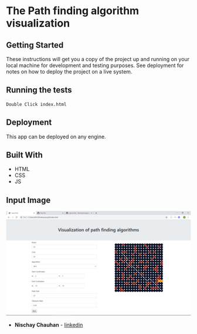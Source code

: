 # The Path finding algorithm visualization

## Getting Started

These instructions will get you a copy of the project up and running on your local machine for development and testing purposes. See deployment for notes on how to deploy the project on a live system.

## Running the tests

```
Double Click index.html
```


## Deployment

This app can be deployed on any engine. 

## Built With

* HTML
* CSS
* JS

## Input Image
![img1](https://github.com/NischayChauhan/Graph-Visualization/blob/master/shot.png)

* **Nischay Chauhan** - [linkedin](https://www.linkedin.com/in/nischaychauhan/)
